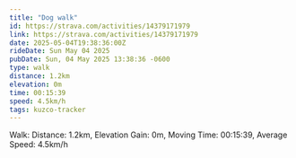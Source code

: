 ```yaml
---
title: "Dog walk"
id: https://strava.com/activities/14379171979
link: https://strava.com/activities/14379171979
date: 2025-05-04T19:38:36:00Z
rideDate: Sun May 04 2025
pubDate: Sun, 04 May 2025 13:38:36 -0600
type: walk
distance: 1.2km
elevation: 0m
time: 00:15:39
speed: 4.5km/h
tags: kuzco-tracker
---
```

Walk: Distance: 1.2km, Elevation Gain: 0m, Moving Time: 00:15:39, Average Speed: 4.5km/h